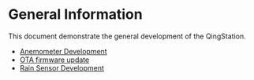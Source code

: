 # General Information

This document demonstrate the general development of the QingStation. 

- [Anemometer Development](anemometer.md)
- [OTA firmware update](ota.md)
- [Rain Sensor Development](rain_sensor.md)



